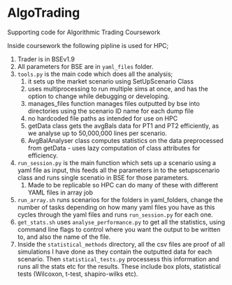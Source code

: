 # AlgoTrading
Supporting code for Algorithmic Trading Coursework


Inside coursework the following pipline is used for HPC;
1) Trader is in BSEv1.9
2) All parameters for BSE are in `yaml_files` folder. 
3) `tools.py` is the main code which does all the analysis;
   1) it sets up the market scenario using SetUpScenario Class
   2) uses multiprocessing to run multiple sims at once, and has the option to change while debugging or developing.
   3) manages_files function manages files outputted by bse into directories using the scenario ID name for each dump file
   4) no hardcoded file paths as intended for use on HPC
   5) getData class gets the avgBals data for PT1 and PT2 efficiently, as we analyse up to 50,000,000 lines per scenario.
   6) AvgBalAnalyser class computes statistics on the data preprocessed from getData - uses lazy computation of class attributes for efficiency.
4) `run_session.py` is the main function which sets up a scenario using a yaml file as input, this feeds all the parameters in to the setupscenario class and runs single scenatio in BSE for those parameters. 
   1) Made to be replicable so HPC can do many of these with different YAML files in array job
5) `run_array.sh` runs scenarios for the folders in yaml_folders, change the number of tasks depending on how many yaml files you have as this cycles through the yaml files and runs `run_session.py` for each one.
6) `get_stats.sh` uses `analyse_performance.py` to get all the statistics, using command line flags to control where you want the output to be written to, and also the name of the file. 
7) Inside the `statistical_methods` directory, all the csv files are proof of all simulations I have done as they contain the outputted data for each scenario. Then `statistical_tests.py` processess this information and runs all the stats etc for the results. These include box plots, statistical tests (Wilcoxon, t-test, shapiro-wilks etc).

